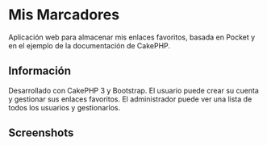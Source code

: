 # Mis Marcadores

Aplicación web para almacenar mis enlaces favoritos, basada en Pocket y en el ejemplo de la documentación de CakePHP.

## Información

Desarrollado con CakePHP 3 y Bootstrap.
El usuario puede crear su cuenta y gestionar sus enlaces favoritos. El administrador puede ver una lista de todos los usuarios y gestionarlos.

## Screenshots

